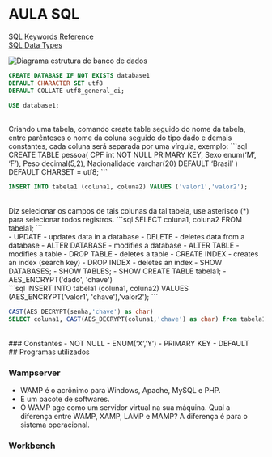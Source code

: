 # AULA SQL

[SQL Keywords Reference](https://www.w3schools.com/sql/sql_ref_keywords.asp "w3schools") <br>
[SQL Data Types](https://www.w3schools.com/sql/sql_datatypes.asp "w3schools") <br>

![Diagrama estrutura de banco de dados](/../../../../liamperfil/img/blob/main/estrutura_db.png)

```sql
CREATE DATABASE IF NOT EXISTS database1
DEFAULT CHARACTER SET utf8
DEFAULT COLLATE utf8_general_ci;
```

```sql
USE database1;
```
<br>
Criando uma tabela, comando create table seguido do nome da tabela, entre parênteses o nome da coluna seguido do tipo dado e demais constantes, cada coluna será separada por uma vírgula, exemplo:
```sql
CREATE TABLE pessoa(
CPF int NOT NULL PRIMARY KEY,
Sexo enum(‘M’, ‘F’),
Peso decimal(5,2),
Nacionalidade  varchar(20) DEFAULT ‘Brasil’
) DEFAULT CHARSET = utf8;
```

```sql
INSERT INTO tabela1 (coluna1, coluna2) VALUES ('valor1','valor2');
```
<br>
Diz selecionar os campos de tais colunas da tal tabela, use asterisco (*) para selecionar todos registros.
```sql
SELECT coluna1, coluna2 FROM tabela1;
```
<br>
- UPDATE - updates data in a database	
- DELETE - deletes data from a database
- ALTER DATABASE - modifies a database
- ALTER TABLE - modifies a table
- DROP TABLE - deletes a table
- CREATE INDEX - creates an index (search key)
- DROP INDEX - deletes an index
- SHOW DATABASES;
- SHOW TABLES;
- SHOW CREATE TABLE tabela1;
- AES_ENCRYPT('dado', 'chave')
<br>
```sql
INSERT INTO tabela1 (coluna1, coluna2) VALUES (AES_ENCRYPT('valor1', 'chave'),'valor2');
```

```sql
CAST(AES_DECRYPT(senha,'chave') as char)
SELECT coluna1, CAST(AES_DECRYPT(coluna1,'chave') as char) from tabela1 WHERE colunax='valor1';
```
<br>
### Constantes
- NOT NULL
- ENUM(‘X’,’Y’)
- PRIMARY KEY
- DEFAULT
<br>
## Programas utilizados

### Wampserver
- WAMP é o acrônimo para Windows, Apache, MySQL e PHP. 
- É um pacote de softwares. 
- O WAMP age como um servidor virtual na sua máquina. Qual a diferença entre WAMP, XAMP, LAMP e MAMP? A diferença é para o sistema operacional.

### Workbench
